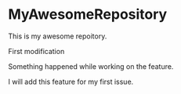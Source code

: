 # MyAwesomeRepository
This is my awesome repoitory.

First modification

Something happened while working on the feature.

I will add this feature for my first issue.
